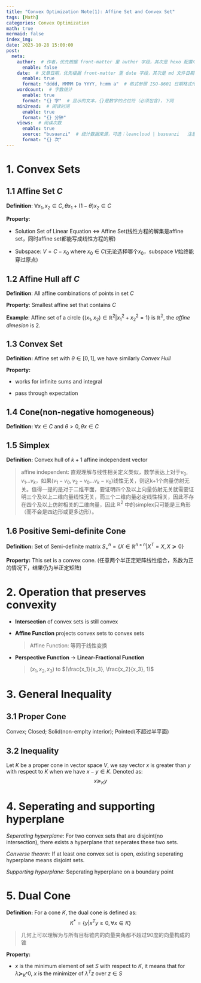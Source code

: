 ```yaml
---
title: "Convex Optimization Note(1): Affine Set and Convex Set"
tags: [Math]
categories: Convex Optimization
math: true
mermaid: false
index_img: 
date: 2023-10-28 15:00:00
post:
  meta:
    author:  # 作者，优先根据 front-matter 里 author 字段，其次是 hexo 配置中 author 值
      enable: false
    date:  # 文章日期，优先根据 front-matter 里 date 字段，其次是 md 文件日期
      enable: true
      format: "dddd, MMMM Do YYYY, h:mm a"  # 格式参照 ISO-8601 日期格式化
    wordcount:  # 字数统计
      enable: true
      format: "{} 字"  # 显示的文本，{}是数字的占位符（必须包含)，下同
    min2read:  # 阅读时间
      enable: true
      format: "{} 分钟"
    views:  # 阅读次数
      enable: true
      source: "busuanzi"  # 统计数据来源，可选：leancloud | busuanzi   注意不蒜子会间歇抽风
      format: "{} 次"
---
```

# 1. Convex Sets
## 1.1 Affine Set $C$
**Definition**: $\forall x_1,x_2\in C, \theta x_1+(1-\theta) x_2 \in C$

**Property**:

- Solution Set of Linear Equation $\iff$ Affine Set(线性方程的解集是affine set，同时affine set都能写成线性方程的解)

- Subspace: $V=C-x_0$ where $x_0\in C$(无论选择哪个$x_0$，subspace $V$始终能穿过原点)

## 1.2 Affine Hull $\textbf{aff }C$
**Definition**: All affine combinations of points in set $C$

**Property**: Smallest affine set that contains $C$

**Example**: Affine set of a circle $\left\{(x_1,x_2)\in\mathbb{R}^2|x_1^2+x_2^2=1\right\}$ is $\mathbb{R^2}$, the *affine dimesion* is 2.

## 1.3 Convex Set
**Definition:** Affine set with $\theta \in [0,1]$, we have similarly *Convex Hull*

**Property:**

- works for infinite sums and integral
  
- pass through expectation

## 1.4 Cone(non-negative homogeneous)
**Definition:** $\forall x\in C\text{ and } \theta > 0, \theta x\in C$

## 1.5 Simplex
**Definition:** Convex hull of $k+1$ affine independent vector

> affine independent: 直观理解与线性相关定义类似，数学表达上对于$v_0,v_1\dots v_{k}$，如果$(v_1-v_0,v_2-v_0\dots v_k-v_0)$线性无关，则这k+1个向量仿射无关。值得一提的是对于二维平面，要证明四个及以上向量仿射无关就需要证明三个及以上二维向量线性无关，而三个二维向量必定线性相关，因此不存在四个及以上仿射相关的二维向量，因此 $\mathbb{R}^2$ 中的simplex只可能是三角形（而不会是四边形或更多边形）。

## 1.6 Positive Semi-definite Cone
**Definition:** Set of Semi-definite matrix $S_+^n=\left\{X\in\mathbb{R}^{n\times n}|X^T=X,X\succeq0\right\}$

**Property:** This set is a convex cone. (任意两个半正定矩阵线性组合，系数为正的情况下，结果仍为半正定矩阵)

# 2. Operation that preserves convexity

- **Intersection** of convex sets is still convex
  
- **Affine Function** projects convex sets to convex sets
  
  > Affine Function: 等同于线性变换

- **Perspective Function** -> **Linear-Fractional Function**
  
  > $(x_1,x_2,x_3)$ to $(\frac{x_1}{x_3}, \frac{x_2}{x_3}, 1)$

# 3. General Inequality
## 3.1 Proper Cone
Convex; Closed; Solid(non-emplty interior); Pointed(不超过半平面)

## 3.2 Inequality
Let $K$ be a proper cone in vector space $V$, we say vector $x$ is greater than $y$ with respect to $K$ when we have $x-y\in K$. Denoted as:
$$x\succeq_Ky$$

# 4. Seperating and supporting hyperplane

<!-- # 4.1 Seperating -->
*Seperating hyperplane*: For two convex sets that are disjoint(no intersection), there exists a hyperplane that seperates these two sets.

*Converse theorm*: If at least one convex set is open, existing seperating hyperplane means disjoint sets.

*Supporting hyperplane:* Seperating hyperplane on a boundary point

# 5. Dual Cone
**Definition:** For a cone $K$, the dual cone is defined as:
$$K^*=\left\{y|x^Ty\geq0, \forall x\in K\right\}$$

> 几何上可以理解为与所有目标锥内的向量夹角都不超过90度的向量构成的锥

**Property:**

- $x$ is the minimum element of set $S$ with respect to $K$, it means that for $\lambda\succeq_{K^*}0$, $x$ is the minimizer of $\lambda^Tz$ over $z\in S$
